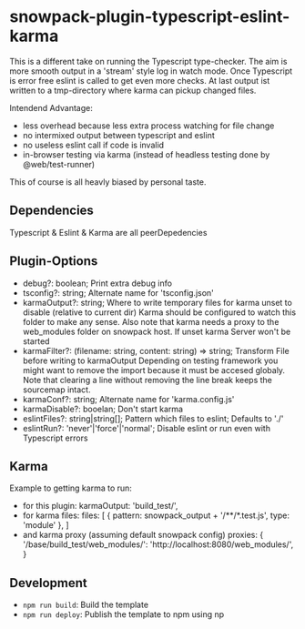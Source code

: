 # snowpack-plugin-typescript-eslint-karma

This is a different take on running the Typescript type-checker. The aim is more
smooth output in a 'stream' style log in watch mode.
Once Typescript is error free eslint is called to get even more checks.
At last output ist written to a tmp-directory where karma can pickup changed
files.

Intendend Advantage:
* less overhead because less extra process watching for file change
* no intermixed output between typescript and eslint
* no useless eslint call if code is invalid
* in-browser testing via karma
  (instead of headless testing done by @web/test-runner)

This of course is all heavly biased by personal taste.

## Dependencies

Typescript & Eslint & Karma are all peerDepedencies

## Plugin-Options

* debug?: boolean;
  Print extra debug info
* tsconfig?: string;
  Alternate name for 'tsconfig.json'
* karmaOutput?: string;
  Where to write temporary files for karma unset to disable
  (relative to current dir)
  Karma should be configured to watch this folder to make any sense.
  Also note that karma needs a proxy to the web_modules folder on
  snowpack host.
  If unset karma Server won't be started
* karmaFilter?: (filename: string, content: string) => string;
  Transform File before writing to karmaOutput
  Depending on testing framework you might want to remove the
  import because it must be accesed globaly. Note that clearing a line
  without removing the line break keeps the sourcemap intact.
* karmaConf?: string;
  Alternate name for 'karma.config.js'
* karmaDisable?: booelan;
  Don't start karma
* eslintFiles?: string|string[];
  Pattern which files to eslint; Defaults to './'
* eslintRun?: 'never'|'force'|'normal';
  Disable eslint or run even with Typescript errors

## Karma

Example to getting karma to run:
* for this plugin:
  karmaOutput: 'build_test/',
* for karma files:
    files: [
	 { pattern: snowpack_output + '/**/*.test.js', type: 'module' },
    ]
* and karma proxy (assuming default snowpack config)
  proxies: {
    '/base/build_test/web_modules/': 'http://localhost:8080/web_modules/',
  }

## Development

- `npm run build`: Build the template
- `npm run deploy`: Publish the template to npm using np

